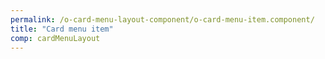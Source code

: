 ```yaml
---
permalink: /o-card-menu-layout-component/o-card-menu-item.component/
title: "Card menu item"
comp: cardMenuLayout
---
```

